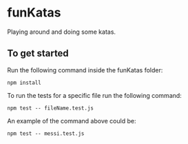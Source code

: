 # funKatas

Playing around and doing some katas.


## To get started

Run the following command inside the funKatas folder:

```
npm install
````

To run the tests for a specific file run the following command:

````
npm test -- fileName.test.js
````

An example of the command above could be: 

````
npm test -- messi.test.js
````
